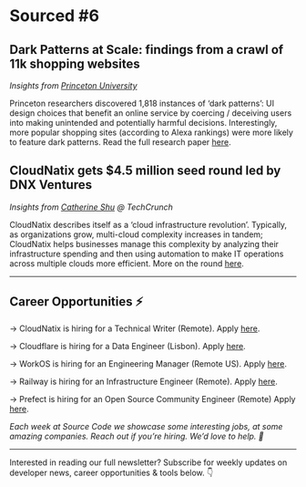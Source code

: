 # Sourced #6

## Dark Patterns at Scale: findings from a crawl of 11k shopping websites

_Insights from [Princeton University](https://webtransparency.cs.princeton.edu/dark-patterns/)_

Princeton researchers discovered 1,818 instances of ‘dark patterns’: UI design choices that benefit an online service by coercing / deceiving users into making unintended and potentially harmful decisions. Interestingly, more popular shopping sites (according to Alexa rankings) were more likely to feature dark patterns. Read the full research paper [here](https://arxiv.org/pdf/1907.07032.pdf).

## CloudNatix gets \$4.5 million seed round led by DNX Ventures

_Insights from [Catherine Shu](https://techcrunch.com/2021/01/21/cloud-infrastructure-startup-cloudnatix-gets-4-5-million-seed-round-led-by-dnx-ventures/) @ TechCrunch_

CloudNatix describes itself as a ‘cloud infrastructure revolution’. Typically, as organizations grow, multi-cloud complexity increases in tandem; CloudNatix helps businesses manage this complexity by analyzing their infrastructure spending and then using automation to make IT operations across multiple clouds more efficient. More on the round [here](https://techcrunch.com/2021/01/21/cloud-infrastructure-startup-cloudnatix-gets-4-5-million-seed-round-led-by-dnx-ventures/).

---

## Career Opportunities ⚡️

→ CloudNatix is hiring for a Technical Writer (Remote). Apply [here](https://www.cloudnatix.com/#careers).

→ Cloudflare is hiring for a Data Engineer (Lisbon). Apply [here](https://boards.greenhouse.io/cloudflare/jobs/2581471?gh_jid=2581471).

→ WorkOS is hiring for an Engineering Manager (Remote US). Apply [here](https://jobs.lever.co/workos).

→ Railway is hiring for an Infrastructure Engineer (Remote). Apply [here](https://www.notion.so/Infrastructure-Engineer-3baf0e7db1e94b7791a0eaf47530e262).

→ Prefect is hiring for an Open Source Community Engineer (Remote) Apply [here](https://www.prefect.io/job-description/2me7bwqtnnwoeregg98zy4/).

_Each week at Source Code we showcase some interesting jobs, at some amazing companies. Reach out if you’re hiring. We’d love to help. 👋_

---

Interested in reading our full newsletter? Subscribe for weekly updates on developer news, career opportunities & tools below. 👇
